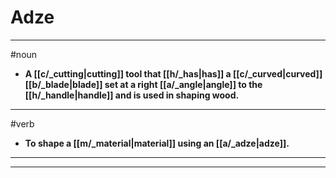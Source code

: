 # Adze
---
#noun
- **A [[c/_cutting|cutting]] tool that [[h/_has|has]] a [[c/_curved|curved]] [[b/_blade|blade]] set at a right [[a/_angle|angle]] to the [[h/_handle|handle]] and is used in shaping wood.**
---
#verb
- **To shape a [[m/_material|material]] using an [[a/_adze|adze]].**
---
---
